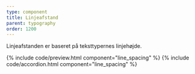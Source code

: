 ```yaml
---
type: component
title: Linjeafstand
parent: typography
order: 1200
---
```


<p class="font-lead">Linjeafstanden er baseret på teksttypernes linjehøjde.</p>

{% include code/preview.html component="line_spacing" %}
{% include code/accordion.html component="line_spacing" %}
